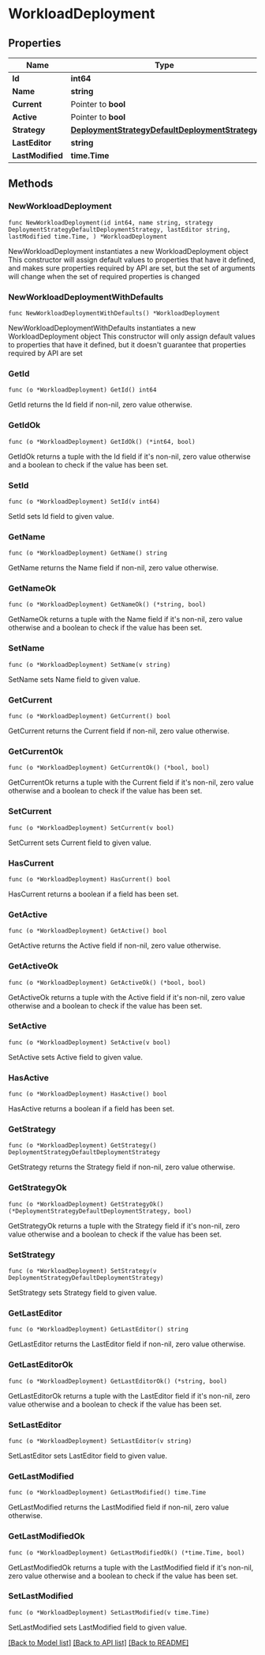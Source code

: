 # WorkloadDeployment

## Properties

Name | Type | Description | Notes
------------ | ------------- | ------------- | -------------
**Id** | **int64** |  | [readonly] 
**Name** | **string** |  | 
**Current** | Pointer to **bool** |  | [optional] 
**Active** | Pointer to **bool** |  | [optional] 
**Strategy** | [**DeploymentStrategyDefaultDeploymentStrategy**](DeploymentStrategyDefaultDeploymentStrategy.md) |  | 
**LastEditor** | **string** |  | [readonly] 
**LastModified** | **time.Time** |  | [readonly] 

## Methods

### NewWorkloadDeployment

`func NewWorkloadDeployment(id int64, name string, strategy DeploymentStrategyDefaultDeploymentStrategy, lastEditor string, lastModified time.Time, ) *WorkloadDeployment`

NewWorkloadDeployment instantiates a new WorkloadDeployment object
This constructor will assign default values to properties that have it defined,
and makes sure properties required by API are set, but the set of arguments
will change when the set of required properties is changed

### NewWorkloadDeploymentWithDefaults

`func NewWorkloadDeploymentWithDefaults() *WorkloadDeployment`

NewWorkloadDeploymentWithDefaults instantiates a new WorkloadDeployment object
This constructor will only assign default values to properties that have it defined,
but it doesn't guarantee that properties required by API are set

### GetId

`func (o *WorkloadDeployment) GetId() int64`

GetId returns the Id field if non-nil, zero value otherwise.

### GetIdOk

`func (o *WorkloadDeployment) GetIdOk() (*int64, bool)`

GetIdOk returns a tuple with the Id field if it's non-nil, zero value otherwise
and a boolean to check if the value has been set.

### SetId

`func (o *WorkloadDeployment) SetId(v int64)`

SetId sets Id field to given value.


### GetName

`func (o *WorkloadDeployment) GetName() string`

GetName returns the Name field if non-nil, zero value otherwise.

### GetNameOk

`func (o *WorkloadDeployment) GetNameOk() (*string, bool)`

GetNameOk returns a tuple with the Name field if it's non-nil, zero value otherwise
and a boolean to check if the value has been set.

### SetName

`func (o *WorkloadDeployment) SetName(v string)`

SetName sets Name field to given value.


### GetCurrent

`func (o *WorkloadDeployment) GetCurrent() bool`

GetCurrent returns the Current field if non-nil, zero value otherwise.

### GetCurrentOk

`func (o *WorkloadDeployment) GetCurrentOk() (*bool, bool)`

GetCurrentOk returns a tuple with the Current field if it's non-nil, zero value otherwise
and a boolean to check if the value has been set.

### SetCurrent

`func (o *WorkloadDeployment) SetCurrent(v bool)`

SetCurrent sets Current field to given value.

### HasCurrent

`func (o *WorkloadDeployment) HasCurrent() bool`

HasCurrent returns a boolean if a field has been set.

### GetActive

`func (o *WorkloadDeployment) GetActive() bool`

GetActive returns the Active field if non-nil, zero value otherwise.

### GetActiveOk

`func (o *WorkloadDeployment) GetActiveOk() (*bool, bool)`

GetActiveOk returns a tuple with the Active field if it's non-nil, zero value otherwise
and a boolean to check if the value has been set.

### SetActive

`func (o *WorkloadDeployment) SetActive(v bool)`

SetActive sets Active field to given value.

### HasActive

`func (o *WorkloadDeployment) HasActive() bool`

HasActive returns a boolean if a field has been set.

### GetStrategy

`func (o *WorkloadDeployment) GetStrategy() DeploymentStrategyDefaultDeploymentStrategy`

GetStrategy returns the Strategy field if non-nil, zero value otherwise.

### GetStrategyOk

`func (o *WorkloadDeployment) GetStrategyOk() (*DeploymentStrategyDefaultDeploymentStrategy, bool)`

GetStrategyOk returns a tuple with the Strategy field if it's non-nil, zero value otherwise
and a boolean to check if the value has been set.

### SetStrategy

`func (o *WorkloadDeployment) SetStrategy(v DeploymentStrategyDefaultDeploymentStrategy)`

SetStrategy sets Strategy field to given value.


### GetLastEditor

`func (o *WorkloadDeployment) GetLastEditor() string`

GetLastEditor returns the LastEditor field if non-nil, zero value otherwise.

### GetLastEditorOk

`func (o *WorkloadDeployment) GetLastEditorOk() (*string, bool)`

GetLastEditorOk returns a tuple with the LastEditor field if it's non-nil, zero value otherwise
and a boolean to check if the value has been set.

### SetLastEditor

`func (o *WorkloadDeployment) SetLastEditor(v string)`

SetLastEditor sets LastEditor field to given value.


### GetLastModified

`func (o *WorkloadDeployment) GetLastModified() time.Time`

GetLastModified returns the LastModified field if non-nil, zero value otherwise.

### GetLastModifiedOk

`func (o *WorkloadDeployment) GetLastModifiedOk() (*time.Time, bool)`

GetLastModifiedOk returns a tuple with the LastModified field if it's non-nil, zero value otherwise
and a boolean to check if the value has been set.

### SetLastModified

`func (o *WorkloadDeployment) SetLastModified(v time.Time)`

SetLastModified sets LastModified field to given value.



[[Back to Model list]](../README.md#documentation-for-models) [[Back to API list]](../README.md#documentation-for-api-endpoints) [[Back to README]](../README.md)


